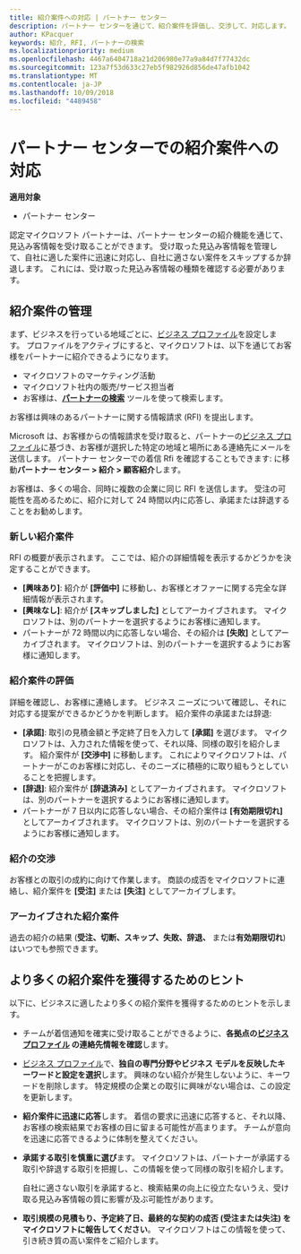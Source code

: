 ```yaml
---
title: 紹介案件への対応 | パートナー センター
description: パートナー センターを通じて、紹介案件を評価し、交渉して、対応します。
author: KPacquer
keywords: 紹介, RFI, パートナーの検索
ms.localizationpriority: medium
ms.openlocfilehash: 4467a6404718a21d206980e77a9a84d7f77432dc
ms.sourcegitcommit: 123a7f53d633c27eb5f982926d856de47afb1042
ms.translationtype: MT
ms.contentlocale: ja-JP
ms.lasthandoff: 10/09/2018
ms.locfileid: "4489458"
---
```

# <a name="responding-to-referrals-in-partner-center"></a>パートナー センターでの紹介案件への対応

**適用対象**

-  パートナー センター

認定マイクロソフト パートナーは、パートナー センターの紹介機能を通じて、見込み客情報を受け取ることができます。 受け取った見込み客情報を管理して、自社に適した案件に迅速に対応し、自社に適さない案件をスキップするか辞退します。 これには、受け取った見込み客情報の種類を確認する必要があります。 

## <a name="referral-management"></a>紹介案件の管理

まず、ビジネスを行っている地域ごとに、[ビジネス プロファイル](create-a-marketing-profile.md)を設定します。 プロファイルをアクティブにすると、マイクロソフトは、以下を通じてお客様をパートナーに紹介できるようになります。

*  マイクロソフトのマーケティング活動
*  マイクロソフト社内の販売/サービス担当者
*  お客様は、**[パートナーの検索](https://partnercenter.microsoft.com/pcv/search)** ツールを使って検索します。

お客様は興味のあるパートナーに関する情報請求 (RFI) を提出します。 

Microsoft は、お客様からの情報請求を受け取ると、パートナーの[ビジネス プロファイル](create-a-marketing-profile.md)に基づき、お客様が選択した特定の地域と場所にある連絡先にメールを送信します。 パートナー センターでの着信 Rfi を確認することもできます: に移動**パートナー センター > 紹介 > 顧客紹介**します。

お客様は、多くの場合、同時に複数の企業に同じ RFI を送信します。 受注の可能性を高めるために、紹介に対して 24 時間以内に応答し、承諾または辞退することをお勧めします。

### <a name="new-referrals"></a>新しい紹介案件

RFI の概要が表示されます。 ここでは、紹介の詳細情報を表示するかどうかを決定することができます。 

*  **[興味あり]**: 紹介が **[評価中]** に移動し、お客様とオファーに関する完全な詳細情報が表示されます。 
*  **[興味なし]**: 紹介が **[スキップしました]** としてアーカイブされます。 マイクロソフトは、別のパートナーを選択するようにお客様に通知します。
*  パートナーが 72 時間以内に応答しない場合、その紹介は **[失敗]** としてアーカイブされます。 マイクロソフトは、別のパートナーを選択するようにお客様に通知します。

### <a name="evaluating-referrals"></a>紹介案件の評価

詳細を確認し、お客様に連絡します。 ビジネス ニーズについて確認し、それに対応する提案ができるかどうかを判断します。 紹介案件の承諾または辞退: 

*  **[承諾]**: 取引の見積金額と予定終了日を入力して **[承諾]** を選びます。 マイクロソフトは、入力された情報を使って、それ以降、同様の取引を紹介します。 紹介案件が **[交渉中]** に移動します。 これによりマイクロソフトは、パートナーがこのお客様に対応し、そのニーズに積極的に取り組もうとしていることを把握します。
*  **[辞退]**: 紹介案件が **[辞退済み]** としてアーカイブされます。 マイクロソフトは、別のパートナーを選択するようにお客様に通知します。
*  パートナーが 7 日以内に応答しない場合、その紹介案件は **[有効期限切れ]** としてアーカイブされます。 マイクロソフトは、別のパートナーを選択するようにお客様に通知します。

### <a name="negotiating-referrals"></a>紹介の交渉

お客様との取引の成約に向けて作業します。 商談の成否をマイクロソフトに連絡し、紹介案件を **[受注]** または **[失注]** としてアーカイブします。 

### <a name="archived-referrals"></a>アーカイブされた紹介案件

過去の紹介の結果 (**受注、切断、スキップ、失敗、辞退、** または**有効期限切れ**) はいつでも参照できます。 

## <a name="getting-more-referrals"></a>より多くの紹介案件を獲得するためのヒント

以下に、ビジネスに適したより多くの紹介案件を獲得するためのヒントを示します。

*  チームが着信通知を確実に受け取ることができるように、**各拠点の[ビジネス プロファイル](create-a-marketing-profile.md) の連絡先情報を確認**します。

*  [ビジネス プロファイル](create-a-marketing-profile.md)で、**独自の専門分野やビジネス モデルを反映したキーワードと設定を選択**します。 興味のない紹介が発生しないように、キーワードを削除します。 特定規模の企業との取引に興味がない場合は、この設定を更新します。

*  **紹介案件に迅速に応答**します。 着信の要求に迅速に応答すると、それ以降、お客様の検索結果でお客様の目に留まる可能性が高まります。 チームが意向を迅速に応答できるように体制を整えてください。

*  **承諾する取引を慎重に選び**ます。 マイクロソフトは、パートナーが承諾する取引や辞退する取引を把握し、この情報を使って同様の取引を紹介します。 

   自社に適さない取引を承諾すると、検索結果の向上に役立たないうえ、受け取る見込み客情報の質に影響が及ぶ可能性があります。

*  **取引規模の見積もり、予定終了日、最終的な契約の成否 (受注または失注) をマイクロソフトに報告してください**。 マイクロソフトはこの情報を使って、引き続き質の高い案件をご紹介します。
